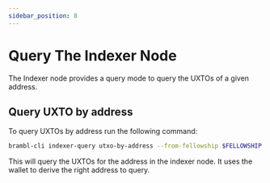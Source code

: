 ```yaml
---
sidebar_position: 8
---
```


# Query The Indexer Node

The Indexer node provides a query mode to query the UXTOs of a given address. 

## Query UXTO by address

To query UXTOs by address run the following command:

```bash
brambl-cli indexer-query utxo-by-address --from-fellowship $FELLOWSHIP --from-template $LOCK_TEMPLATE -h $HOST --port $PORT --walletdb $WALLET
```

This will query the UXTOs for the address in the indexer node. It uses the wallet to derive the right address to query.